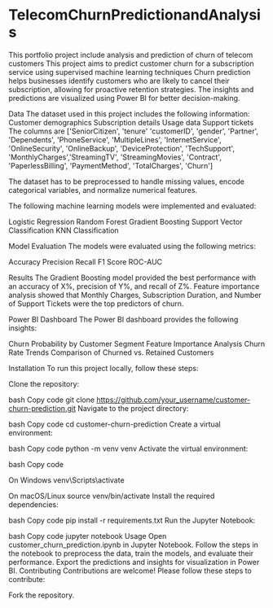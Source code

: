 # TelecomChurnPredictionandAnalysis
This portfolio project include analysis and prediction of churn of telecom customers
This project aims to predict customer churn for a subscription service using supervised machine learning techniques Churn prediction helps businesses identify customers who are likely to cancel their subscription, allowing for proactive retention strategies. The insights and predictions are visualized using Power BI for better decision-making.


Data The dataset used in this project includes the following information: Customer demographics Subscription details Usage data Support tickets The columns are ['SeniorCitizen', 'tenure' 'customerID', 'gender', 'Partner', 'Dependents', 'PhoneService', 'MultipleLines', 'InternetService', 'OnlineSecurity', 'OnlineBackup', 'DeviceProtection', 'TechSupport', 'MonthlyCharges','StreamingTV', 'StreamingMovies', 'Contract', 'PaperlessBilling', 'PaymentMethod', 'TotalCharges', 'Churn']

The dataset has to be preprocessed to handle missing values, encode categorical variables, and normalize numerical features.

The following machine learning models were implemented and evaluated:

Logistic Regression 
Random Forest 
Gradient Boosting 
Support Vector Classification 
KNN Classification

Model Evaluation The models were evaluated using the following metrics:

Accuracy Precision Recall F1 Score ROC-AUC

Results The Gradient Boosting model provided the best performance with an accuracy of X%, precision of Y%, and recall of Z%. Feature importance analysis showed that Monthly Charges, Subscription Duration, and Number of Support Tickets were the top predictors of churn.

Power BI Dashboard The Power BI dashboard provides the following insights:

Churn Probability by Customer Segment Feature Importance Analysis Churn Rate Trends Comparison of Churned vs. Retained Customers

Installation To run this project locally, follow these steps:

Clone the repository:

bash Copy code git clone https://github.com/your_username/customer-churn-prediction.git Navigate to the project directory:

bash Copy code cd customer-churn-prediction Create a virtual environment:

bash Copy code python -m venv venv Activate the virtual environment:

bash Copy code

On Windows
venv\Scripts\activate

On macOS/Linux
source venv/bin/activate Install the required dependencies:

bash Copy code pip install -r requirements.txt Run the Jupyter Notebook:

bash Copy code jupyter notebook Usage Open customer_churn_prediction.ipynb in Jupyter Notebook. Follow the steps in the notebook to preprocess the data, train the models, and evaluate their performance. Export the predictions and insights for visualization in Power BI. Contributing Contributions are welcome! Please follow these steps to contribute:

Fork the repository.
